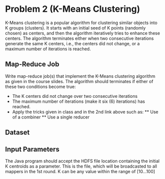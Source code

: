 # Problem 2 (K-Means Clustering) 
K-Means clustering is a popular algorithm for clustering similar objects into K groups (clusters). It starts with an initial seed of K points (randomly chosen) as centers, and then the algorithm iteratively tries to enhance these centers. The algorithm terminates either when two consecutive iterations generate the same K centers, i.e., the centers did not change, or a maximum number of iterations is reached.

## Map-Reduce Job
Write map-reduce job(s) that implement the K-Means clustering algorithm as given in the course slides. The algorithm should terminates if either of these two conditions become true:
* The K centers did not change over two consecutive iterations
* The maximum number of iterations (make it six (6) iterations) has reached.
* Apply the tricks given in class and in the 2nd link above such as:
** Use of a combiner
** Use a single reducer

## Dataset

## Input Parameters
The Java program should accept the HDFS file location containing the initial K centroids as a parameter. This is the file, which will be broadcasted to all mappers in the 1st round. K can be any value within the range of [10...100]
